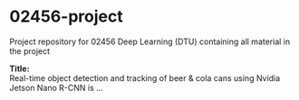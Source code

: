# 02456-project
Project repository for 02456 Deep Learning (DTU) containing all material in the project


**Title:**  <br />
Real-time object detection and tracking of beer & cola cans using Nvidia Jetson Nano
R-CNN is ...
